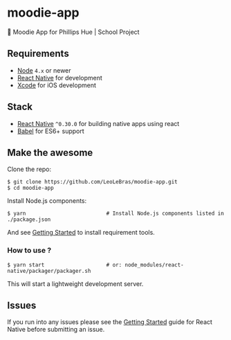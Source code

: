 # moodie-app
📱 Moodie App for Phillips Hue | School Project

## Requirements
- [Node](https://nodejs.org) `4.x` or newer
- [React Native](http://facebook.github.io/react-native/docs/getting-started.html) for development
- [Xcode](https://developer.apple.com/xcode/) for iOS development

## Stack
- [React Native](https://facebook.github.io/react-native/) `^0.30.0` for building native apps using react
- [Babel](http://babeljs.io/) for ES6+ support

## Make the awesome
Clone the repo:
```shell
$ git clone https://github.com/LeoLeBras/moodie-app.git
$ cd moodie-app
```

Install Node.js components:
```shell
$ yarn                          # Install Node.js components listed in ./package.json
```

And see [Getting Started](https://facebook.github.io/react-native/docs/getting-started.html) to install requirement tools.

### How to use ?
```shell
$ yarn start                    # or: node_modules/react-native/packager/packager.sh
```
This will start a lightweight development server.

## Issues
If you run into any issues please see the [Getting Started](http://facebook.github.io/react-native/docs/getting-started.html) guide for React Native before submitting an issue.
